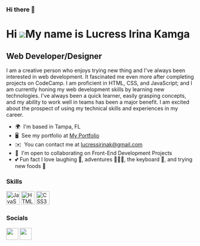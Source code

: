### Hi there 👋

<!--
**LucressIrina/LucressIrina** is a ✨ _special_ ✨ repository because its `README.md` (this file) appears on your GitHub profile.

Here are some ideas to get you started:

- 🔭 I’m currently working on ...
- 🌱 I’m currently learning ...
- 👯 I’m looking to collaborate on ...
- 🤔 I’m looking for help with ...
- 💬 Ask me about ...
- 📫 How to reach me: ...
- 😄 Pronouns: ...
- ⚡ Fun fact: ...
-->
Hi ![](https://user-images.githubusercontent.com/18350557/176309783-0785949b-9127-417c-8b55-ab5a4333674e.gif)My name is Lucress Irina Kamga
===========================================================================================================================================

Web Developer/Designer
----------------------

I am a creative person who enjoys trying new thing and I've always been interested in web development. It fascinated me even more after completing projects on CodeCamp. I am proficient in HTML, CSS, and JavaScript; and I am currently honing my web development skills by learning new technologies. I've always been a quick learner, easily grasping concepts, and my ability to work well in teams has been a major benefit. I am excited about the prospect of using my technical skills and experiences in my career.

* 🌍  I'm based in Tampa, FL
* 🖥️  See my portfolio at [My Portfolio](http://magnificent-faloodeh-6a9b2d.netlify.app/)
* ✉️  You can contact me at [lucressirinak@gmail.com](mailto:lucressirinak@gmail.com)
* 🤝  I'm open to collaborating on Front-End Development Projects
* 💕  Fun fact I love laughing 🤣, adventures 🧗🏽‍♀️, the keyboard 🎹, and trying new foods 🤤

### Skills


<p align="left">
<a href="https://developer.mozilla.org/en-US/docs/Web/JavaScript" target="_blank" rel="noreferrer"><img src="https://raw.githubusercontent.com/danielcranney/readme-generator/main/public/icons/skills/javascript-colored.svg" width="36" height="36" alt="JavaScript" /></a>
<a href="https://developer.mozilla.org/en-US/docs/Glossary/HTML5" target="_blank" rel="noreferrer"><img src="https://raw.githubusercontent.com/danielcranney/readme-generator/main/public/icons/skills/html5-colored.svg" width="36" height="36" alt="HTML5" /></a>
<a href="https://www.w3.org/TR/CSS/#css" target="_blank" rel="noreferrer"><img src="https://raw.githubusercontent.com/danielcranney/readme-generator/main/public/icons/skills/css3-colored.svg" width="36" height="36" alt="CSS3" /></a>
</p>


### Socials

<p align="left"> <a href="https://www.github.com/LucressIrina" target="_blank" rel="noreferrer"><img src="https://raw.githubusercontent.com/danielcranney/readme-generator/main/public/icons/socials/github-dark.svg" width="32" height="32" /></a> <a href="https://www.linkedin.com/in/lucress-irina-kamga/" target="_blank" rel="noreferrer"><img src="https://raw.githubusercontent.com/danielcranney/readme-generator/main/public/icons/socials/linkedin.svg" width="32" height="32" /></a></p>

